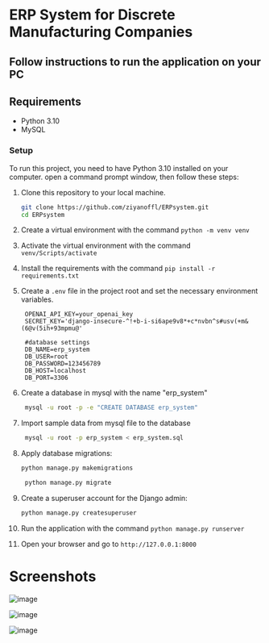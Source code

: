 # ERP System for Discrete Manufacturing Companies

## Follow instructions to run the application on your PC

## Requirements
- Python 3.10 
- MySQL

### Setup

To run this project, you need to have Python 3.10 installed on your computer. open a command prompt window, then follow these steps:

1. Clone this repository to your local machine.
    ```bash
    git clone https://github.com/ziyanoffl/ERPsystem.git
    cd ERPsystem
    ```
2. Create a virtual environment with the command `python -m venv venv`
3. Activate the virtual environment with the command `venv/Scripts/activate`
4. Install the requirements with the command `pip install -r requirements.txt`
5. Create a `.env` file in the project root and set the necessary environment variables. 
   ```env
    OPENAI_API_KEY=your_openai_key
    SECRET_KEY='django-insecure-^!+b-i-si6ape9v8*+c*nvbn^s#usv(+m&(6@v(5ih+93mpmu@'
   
    #database settings
    DB_NAME=erp_system
    DB_USER=root
    DB_PASSWORD=123456789
    DB_HOST=localhost
    DB_PORT=3306
   ```
6. Create a database in mysql with the name "erp_system"
   ```bash
    mysql -u root -p -e "CREATE DATABASE erp_system"
    ```
7. Import sample data from mysql file to the database
   ```bash
    mysql -u root -p erp_system < erp_system.sql
    ```
8. Apply database migrations:

    ```bash
    python manage.py makemigrations
    ```
   ```bash
    python manage.py migrate
    ```
9. Create a superuser account for the Django admin:

    ```bash
    python manage.py createsuperuser
    ```
10. Run the application with the command `python manage.py runserver`
11. Open your browser and go to `http://127.0.0.1:8000`

# Screenshots

![image](https://github.com/user-attachments/assets/d95dfdbb-3ab6-49ad-9d8d-76abfe0fe833)

![image](https://github.com/user-attachments/assets/b2a67a15-6329-4a6a-a1aa-7b4cbeb01750)


![image](https://github.com/user-attachments/assets/d0b64a03-04cf-4114-92b8-4453243ceb61)



